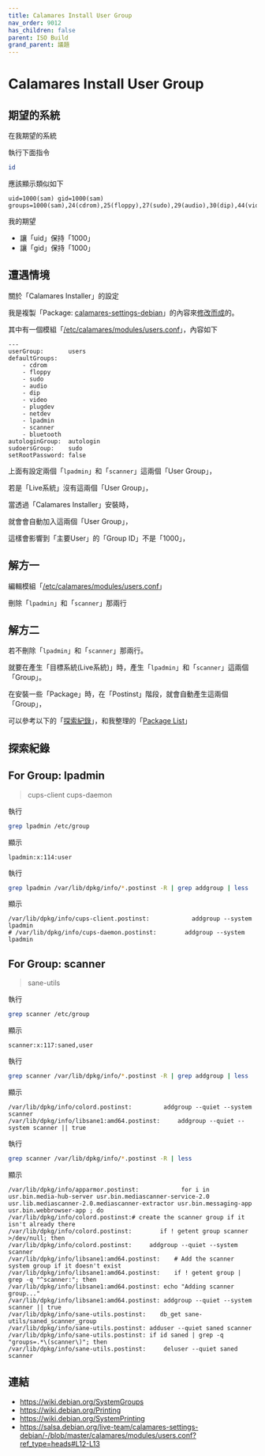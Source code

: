 ```yaml
---
title: Calamares Install User Group
nav_order: 9012
has_children: false
parent: ISO Build
grand_parent: 議題
---
```



# Calamares Install User Group




## 期望的系統

在我期望的系統

執行下面指令

``` sh
id
```

應該顯示類似如下

```
uid=1000(sam) gid=1000(sam) groups=1000(sam),24(cdrom),25(floppy),27(sudo),29(audio),30(dip),44(video),46(plugdev),106(netdev),112(bluetooth),114(lpadmin),117(scanner)
```

我的期望

* 讓「uid」保持「1000」
* 讓「gid」保持「1000」




## 遭遇情境

關於「Calamares Installer」的設定

我是複製「Package: [calamares-settings-debian](https://salsa.debian.org/live-team/calamares-settings-debian/-/tree/master/calamares?ref_type=heads)」的內容來[修改而成](https://github.com/samwhelp/lika-live-build-respin-xfce/tree/main/factory/installer/calamares)的。


其中有一個模組「[/etc/calamares/modules/users.conf](https://github.com/samwhelp/lika-live-build-respin-xfce/blob/main/factory/installer/calamares/modules/users.conf#L12-L13)」，內容如下


```
---
userGroup:       users
defaultGroups:
    - cdrom
    - floppy
    - sudo
    - audio
    - dip
    - video
    - plugdev
    - netdev
    - lpadmin
    - scanner
    - bluetooth
autologinGroup:  autologin
sudoersGroup:    sudo
setRootPassword: false
```

上面有設定兩個「`lpadmin`」和「`scanner`」這兩個「User Group」，

若是「Live系統」沒有這兩個「User Group」，

當透過「Calamares Installer」安裝時，

就會會自動加入這兩個「User Group」，

這樣會影響到「主要User」的「Group ID」不是「1000」，




## 解方一

編輯模組「[/etc/calamares/modules/users.conf](https://github.com/samwhelp/lika-live-build-respin-xfce/blob/main/factory/installer/calamares/modules/users.conf#L12-L13)」

刪除「`lpadmin`」和「`scanner`」那兩行




## 解方二

若不刪除「`lpadmin`」和「`scanner`」那兩行。

就要在產生「目標系統(Live系統)」時，產生「`lpadmin`」和「`scanner`」這兩個「Group」。

在安裝一些「Package」時，在「Postinst」階段，就會自動產生這兩個「Group」，

可以參考以下的「[探索紀錄](#探索紀錄)」，和我整理的「[Package List](https://github.com/samwhelp/lika-live-build-respin-xfce/blob/main/asset/package/install/master-printer-scanner.list.chroot)」




## 探索紀錄


## For Group: lpadmin

> cups-client
> cups-daemon

執行

``` sh
grep lpadmin /etc/group
```

顯示

```
lpadmin:x:114:user
```

執行

``` sh
grep lpadmin /var/lib/dpkg/info/*.postinst -R | grep addgroup | less
```

顯示

```
/var/lib/dpkg/info/cups-client.postinst:            addgroup --system lpadmin
# /var/lib/dpkg/info/cups-daemon.postinst:        addgroup --system lpadmin
```



## For Group: scanner


> sane-utils

執行

``` sh
grep scanner /etc/group
```

顯示

```
scanner:x:117:saned,user
```

執行

``` sh
grep scanner /var/lib/dpkg/info/*.postinst -R | grep addgroup | less
```

顯示

```
/var/lib/dpkg/info/colord.postinst:         addgroup --quiet --system scanner
/var/lib/dpkg/info/libsane1:amd64.postinst:     addgroup --quiet --system scanner || true
```

執行

``` sh
grep scanner /var/lib/dpkg/info/*.postinst -R | less
```

顯示

```
/var/lib/dpkg/info/apparmor.postinst:            for i in usr.bin.media-hub-server usr.bin.mediascanner-service-2.0 usr.lib.mediascanner-2.0.mediascanner-extractor usr.bin.messaging-app usr.bin.webbrowser-app ; do
/var/lib/dpkg/info/colord.postinst:# create the scanner group if it isn't already there
/var/lib/dpkg/info/colord.postinst:        if ! getent group scanner >/dev/null; then
/var/lib/dpkg/info/colord.postinst:	    addgroup --quiet --system scanner
/var/lib/dpkg/info/libsane1:amd64.postinst:    # Add the scanner system group if it doesn't exist
/var/lib/dpkg/info/libsane1:amd64.postinst:    if ! getent group | grep -q "^scanner:"; then
/var/lib/dpkg/info/libsane1:amd64.postinst:	echo "Adding scanner group..."
/var/lib/dpkg/info/libsane1:amd64.postinst:	addgroup --quiet --system scanner || true
/var/lib/dpkg/info/sane-utils.postinst:    db_get sane-utils/saned_scanner_group
/var/lib/dpkg/info/sane-utils.postinst:	adduser --quiet saned scanner
/var/lib/dpkg/info/sane-utils.postinst:	if id saned | grep -q "groups=.*\(scanner\)"; then
/var/lib/dpkg/info/sane-utils.postinst:	    deluser --quiet saned scanner
```




## 連結

* https://wiki.debian.org/SystemGroups
* https://wiki.debian.org/Printing
* https://wiki.debian.org/SystemPrinting
* https://salsa.debian.org/live-team/calamares-settings-debian/-/blob/master/calamares/modules/users.conf?ref_type=heads#L12-L13
